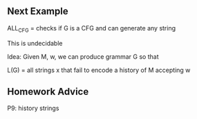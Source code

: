 ## Next Example

ALL<sub>CFG</sub> = checks if G is a CFG and can generate any string

This is undecidable

Idea: Given M, w, we can produce grammar G so that

L(G) = all strings x that fail to encode a history of M accepting w

## Homework Advice

P9: history strings